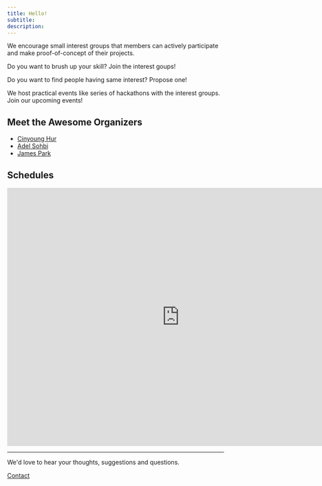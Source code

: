 ```yaml
---
title: Hello!
subtitle: 
description: 
---
```


We encourage small interest groups that members can actively participate and make proof-of-concept of their projects. 

Do you want to brush up your skill? 
Join the interest goups!

Do you want to find people having same interest? 
Propose one!

We host practical events like series of hackathons with the interest groups. 
Join our upcoming events!

## Meet the Awesome Organizers

* [Cinyoung Hur](https://www.github.com/hurcy)
* [Adel Sohbi](https://www.linkedin.com/in/adelshb)
* [James Park](https://www.linkedin.com/in/james-park-laplace)

## Schedules

<div align="center"  class="image-wrap">
<iframe src="https://calendar.google.com/calendar/embed?src=seoul.ai.global%40gmail.com&ctz=Asia%2FSeoul" style="border: 0;" width="800" height="600" frameborder="0" scrolling="no"></iframe>
</div>

--- 

We'd love to hear your thoughts, suggestions and questions.

<a href="/contact" class="button button--large">Contact</a>